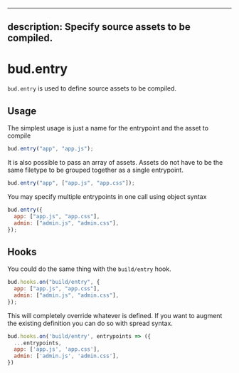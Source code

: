 ---

## description: Specify source assets to be compiled.

# bud.entry

`bud.entry` is used to define source assets to be compiled.

## Usage

The simplest usage is just a name for the entrypoint and the asset to compile

```js
bud.entry("app", "app.js");
```

It is also possible to pass an array of assets. Assets do not have to be the same filetype to be grouped together as a single entrypoint.

```js
bud.entry("app", ["app.js", "app.css"]);
```

You may specify multiple entrypoints in one call using object syntax

```js
bud.entry({
  app: ["app.js", "app.css"],
  admin: ["admin.js", "admin.css"],
});
```

## Hooks

You could do the same thing with the `build/entry` hook.

```js
bud.hooks.on("build/entry", {
  app: ["app.js", "app.css"],
  admin: ["admin.js", "admin.css"],
});
```

This will completely override whatever is defined. If you want to augment the existing definition you can do so with spread syntax.

```js
bud.hooks.on('build/entry', entrypoints => ({
  ...entrypoints,
  app: ['app.js', 'app.css'],
  admin: ['admin.js', 'admin.css'],
})
```
